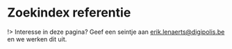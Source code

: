 # Zoekindex referentie

!> Interesse in deze pagina? Geef een seintje aan erik.lenaerts@digipolis.be en we werken dit uit.